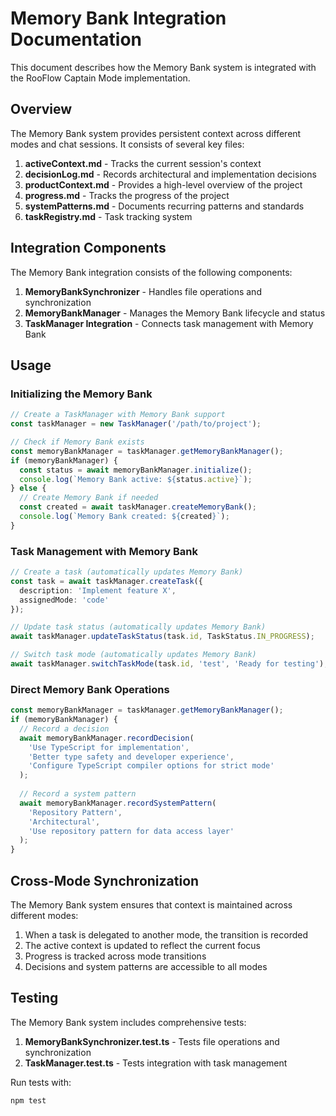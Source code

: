 # Memory Bank Integration Documentation

This document describes how the Memory Bank system is integrated with the RooFlow Captain Mode implementation.

## Overview

The Memory Bank system provides persistent context across different modes and chat sessions. It consists of several key files:

1. **activeContext.md** - Tracks the current session's context
2. **decisionLog.md** - Records architectural and implementation decisions
3. **productContext.md** - Provides a high-level overview of the project
4. **progress.md** - Tracks the progress of the project
5. **systemPatterns.md** - Documents recurring patterns and standards
6. **taskRegistry.md** - Task tracking system

## Integration Components

The Memory Bank integration consists of the following components:

1. **MemoryBankSynchronizer** - Handles file operations and synchronization
2. **MemoryBankManager** - Manages the Memory Bank lifecycle and status
3. **TaskManager Integration** - Connects task management with Memory Bank

## Usage

### Initializing the Memory Bank

```typescript
// Create a TaskManager with Memory Bank support
const taskManager = new TaskManager('/path/to/project');

// Check if Memory Bank exists
const memoryBankManager = taskManager.getMemoryBankManager();
if (memoryBankManager) {
  const status = await memoryBankManager.initialize();
  console.log(`Memory Bank active: ${status.active}`);
} else {
  // Create Memory Bank if needed
  const created = await taskManager.createMemoryBank();
  console.log(`Memory Bank created: ${created}`);
}
```

### Task Management with Memory Bank

```typescript
// Create a task (automatically updates Memory Bank)
const task = await taskManager.createTask({
  description: 'Implement feature X',
  assignedMode: 'code'
});

// Update task status (automatically updates Memory Bank)
await taskManager.updateTaskStatus(task.id, TaskStatus.IN_PROGRESS);

// Switch task mode (automatically updates Memory Bank)
await taskManager.switchTaskMode(task.id, 'test', 'Ready for testing');
```

### Direct Memory Bank Operations

```typescript
const memoryBankManager = taskManager.getMemoryBankManager();
if (memoryBankManager) {
  // Record a decision
  await memoryBankManager.recordDecision(
    'Use TypeScript for implementation',
    'Better type safety and developer experience',
    'Configure TypeScript compiler options for strict mode'
  );
  
  // Record a system pattern
  await memoryBankManager.recordSystemPattern(
    'Repository Pattern',
    'Architectural',
    'Use repository pattern for data access layer'
  );
}
```

## Cross-Mode Synchronization

The Memory Bank system ensures that context is maintained across different modes:

1. When a task is delegated to another mode, the transition is recorded
2. The active context is updated to reflect the current focus
3. Progress is tracked across mode transitions
4. Decisions and system patterns are accessible to all modes

## Testing

The Memory Bank system includes comprehensive tests:

1. **MemoryBankSynchronizer.test.ts** - Tests file operations and synchronization
2. **TaskManager.test.ts** - Tests integration with task management

Run tests with:

```bash
npm test
```
